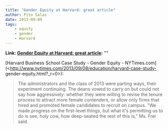 ```yaml
---
title: "Gender Equity at Harvard: great article"
author: Pito Salas
date: 2013-09-09
tags:
    - equity
    - gender
    - Harvard
---
```


**Link: [Gender Equity at Harvard: great article](None):** ""

[Harvard Business School Case Study - Gender Equity -
NYTimes.com](<http://www.nytimes.com/2013/09/08/education/harvard-case-study-
gender-equity.html?_r=0>):

> The administrators and the class of 2013 were parting ways, their experiment
> continuing. The deans vowed to carry on but could not say how aggressively:
> whether they were willing to revise the tenure process to attract more
> female contenders, or allow only firms that hired and promoted female
> candidates to recruit on campus. "We made progress on the first-level
> things, but what it's permitting us to do is see, holy cow, how deep-seated
> the rest of this is," Ms. Frei said.




